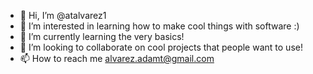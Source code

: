 - 👋 Hi, I’m @atalvarez1
- 👀 I’m interested in learning how to make cool things with software :)
- 🌱 I’m currently learning the very basics!
- 💞️ I’m looking to collaborate on cool projects that people want to use!
- 📫 How to reach me alvarez.adamt@gmail.com

<!---
atalvarez1/atalvarez1 is a ✨ special ✨ repository because its `README.md` (this file) appears on your GitHub profile.
You can click the Preview link to take a look at your changes.
--->
